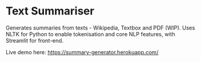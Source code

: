 # Text Summariser
Generates summaries from texts - Wikipedia, Textbox and PDF (WIP). Uses NLTK for Python to enable tokenisation and core NLP features, with Streamlit for front-end.

Live demo here: https://summary-generator.herokuapp.com/

